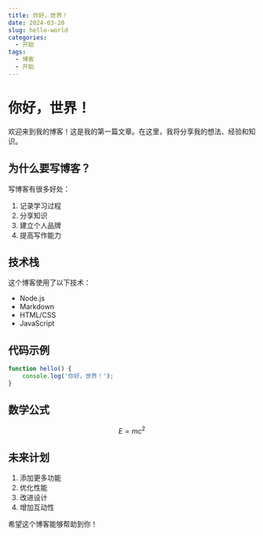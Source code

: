 ```yaml
---
title: 你好，世界！
date: 2024-03-20
slug: hello-world
categories:
  - 开始
tags:
  - 博客
  - 开始
---
```


# 你好，世界！

欢迎来到我的博客！这是我的第一篇文章。在这里，我将分享我的想法、经验和知识。

## 为什么要写博客？

写博客有很多好处：

1. 记录学习过程
2. 分享知识
3. 建立个人品牌
4. 提高写作能力

## 技术栈

这个博客使用了以下技术：

- Node.js
- Markdown
- HTML/CSS
- JavaScript

## 代码示例

```javascript
function hello() {
    console.log('你好，世界！');
}
```

## 数学公式

$$
E = mc^2
$$

## 未来计划

1. 添加更多功能
2. 优化性能
3. 改进设计
4. 增加互动性

希望这个博客能够帮助到你！ 